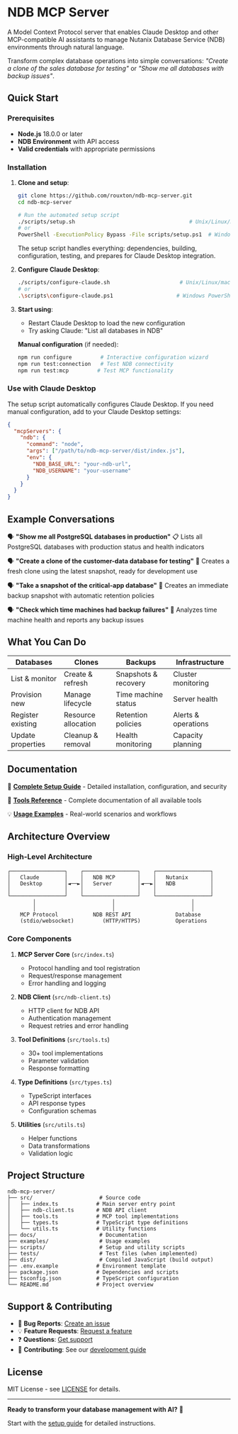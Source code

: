# NDB MCP Server

A Model Context Protocol server that enables Claude Desktop and other MCP-compatible AI assistants to manage Nutanix Database Service (NDB) environments through natural language.

Transform complex database operations into simple conversations: *"Create a clone of the sales database for testing"* or *"Show me all databases with backup issues"*.

## Quick Start

### Prerequisites
- **Node.js** 18.0.0 or later
- **NDB Environment** with API access
- **Valid credentials** with appropriate permissions

### Installation

1. **Clone and setup**:
   ```bash
   git clone https://github.com/rouxton/ndb-mcp-server.git
   cd ndb-mcp-server
   
   # Run the automated setup script
   ./scripts/setup.sh                                    # Unix/Linux/macOS
   # or
   PowerShell -ExecutionPolicy Bypass -File scripts/setup.ps1  # Windows PowerShell
   ```
   
   The setup script handles everything: dependencies, building, configuration, testing, and prepares for Claude Desktop integration.

2. **Configure Claude Desktop**:
   ```bash
   ./scripts/configure-claude.sh                      # Unix/Linux/macOS
   # or  
   .\scripts\configure-claude.ps1                    # Windows PowerShell
   ```

3. **Start using**:
   - Restart Claude Desktop to load the new configuration
   - Try asking Claude: "List all databases in NDB"
   
   **Manual configuration** (if needed):
   ```bash
   npm run configure         # Interactive configuration wizard
   npm run test:connection   # Test NDB connectivity
   npm run test:mcp         # Test MCP functionality
   ```

### Use with Claude Desktop

The setup script automatically configures Claude Desktop. If you need manual configuration, add to your Claude Desktop settings:

```json
{
  "mcpServers": {
    "ndb": {
      "command": "node",
      "args": ["/path/to/ndb-mcp-server/dist/index.js"],
      "env": {
        "NDB_BASE_URL": "your-ndb-url",
        "NDB_USERNAME": "your-username"
      }
    }
  }
}
```

## Example Conversations

🗣️ **"Show me all PostgreSQL databases in production"**
📋 Lists all PostgreSQL databases with production status and health indicators

🗣️ **"Create a clone of the customer-data database for testing"**
🔄 Creates a fresh clone using the latest snapshot, ready for development use

🗣️ **"Take a snapshot of the critical-app database"**
📸 Creates an immediate backup snapshot with automatic retention policies

🗣️ **"Check which time machines had backup failures"**
🚨 Analyzes time machine health and reports any backup issues

## What You Can Do

| **Databases** | **Clones** | **Backups** | **Infrastructure** |
|---------------|------------|-------------|-------------------|
| List & monitor | Create & refresh | Snapshots & recovery | Cluster monitoring |
| Provision new | Manage lifecycle | Time machine status | Server health |
| Register existing | Resource allocation | Retention policies | Alerts & operations |
| Update properties | Cleanup & removal | Health monitoring | Capacity planning |

## Documentation

📖 **[Complete Setup Guide](docs/setup-and-configuration.md)** - Detailed installation, configuration, and security

🔧 **[Tools Reference](docs/tools-reference.md)** - Complete documentation of all available tools

💡 **[Usage Examples](docs/usage-examples.md)** - Real-world scenarios and workflows


## Architecture Overview

### High-Level Architecture

```
┌─────────────────┐    ┌─────────────────┐    ┌─────────────────┐
│   Claude        │    │   NDB MCP       │    │   Nutanix       │
│   Desktop       │◄──►│   Server        │◄──►│   NDB           │
│                 │    │                 │    │                 │
└─────────────────┘    └─────────────────┘    └─────────────────┘
        │                        │                        │
        │                        │                        │
    MCP Protocol           NDB REST API              Database
    (stdio/websocket)         (HTTP/HTTPS)           Operations
```

### Core Components

1. **MCP Server Core** (`src/index.ts`)
   - Protocol handling and tool registration
   - Request/response management
   - Error handling and logging

2. **NDB Client** (`src/ndb-client.ts`)
   - HTTP client for NDB API
   - Authentication management
   - Request retries and error handling

3. **Tool Definitions** (`src/tools.ts`)
   - 30+ tool implementations
   - Parameter validation
   - Response formatting

4. **Type Definitions** (`src/types.ts`)
   - TypeScript interfaces
   - API response types
   - Configuration schemas

5. **Utilities** (`src/utils.ts`)
   - Helper functions
   - Data transformations
   - Validation logic

## Project Structure

```
ndb-mcp-server/
├── src/                     # Source code
│   ├── index.ts            # Main server entry point
│   ├── ndb-client.ts       # NDB API client
│   ├── tools.ts            # MCP tool implementations
│   ├── types.ts            # TypeScript type definitions
│   └── utils.ts            # Utility functions
├── docs/                    # Documentation
├── examples/                # Usage examples
├── scripts/                 # Setup and utility scripts
├── tests/                   # Test files (when implemented)
├── dist/                    # Compiled JavaScript (build output)
├── .env.example            # Environment template
├── package.json            # Dependencies and scripts
├── tsconfig.json           # TypeScript configuration
└── README.md               # Project overview
```


## Support & Contributing

- 🐞 **Bug Reports**: [Create an issue](https://github.com/rouxton/ndb-mcp-server/issues/new?template=bug_report.md)
- 💡 **Feature Requests**: [Request a feature](https://github.com/rouxton/ndb-mcp-server/issues/new?template=feature_request.md)
- ❓ **Questions**: [Get support](https://github.com/rouxton/ndb-mcp-server/issues/new?template=support.md)
- 🤝 **Contributing**: See our [development guide](docs/development.md)

## License

MIT License - see [LICENSE](LICENSE) for details.

---

**Ready to transform your database management with AI?** 🚀

Start with the [setup guide](docs/setup-and-configuration.md) for detailed instructions.
